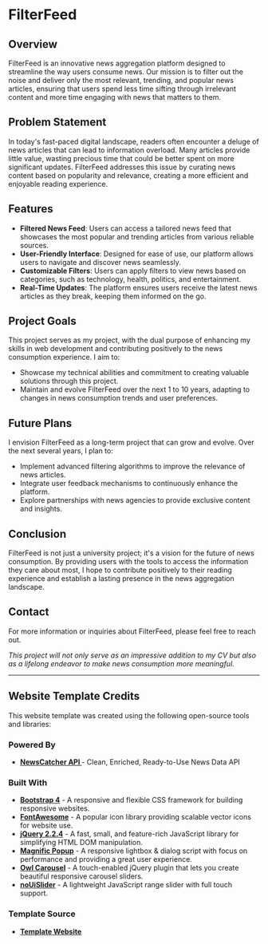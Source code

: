 # FilterFeed

## Overview
FilterFeed is an innovative news aggregation platform designed to streamline the way users consume news. Our mission is to filter out the noise and deliver only the most relevant, trending, and popular news articles, ensuring that users spend less time sifting through irrelevant content and more time engaging with news that matters to them.

## Problem Statement
In today's fast-paced digital landscape, readers often encounter a deluge of news articles that can lead to information overload. Many articles provide little value, wasting precious time that could be better spent on more significant updates. FilterFeed addresses this issue by curating news content based on popularity and relevance, creating a more efficient and enjoyable reading experience.

## Features
- **Filtered News Feed**: Users can access a tailored news feed that showcases the most popular and trending articles from various reliable sources.
- **User-Friendly Interface**: Designed for ease of use, our platform allows users to navigate and discover news seamlessly.
- **Customizable Filters**: Users can apply filters to view news based on categories, such as technology, health, politics, and entertainment.
- **Real-Time Updates**: The platform ensures users receive the latest news articles as they break, keeping them informed on the go.

## Project Goals
This project serves as my project, with the dual purpose of enhancing my skills in web development and contributing positively to the news consumption experience. I aim to:
- Showcase my technical abilities and commitment to creating valuable solutions through this project.
- Maintain and evolve FilterFeed over the next 1 to 10 years, adapting to changes in news consumption trends and user preferences.

## Future Plans
I envision FilterFeed as a long-term project that can grow and evolve. Over the next several years, I plan to:
- Implement advanced filtering algorithms to improve the relevance of news articles.
- Integrate user feedback mechanisms to continuously enhance the platform.
- Explore partnerships with news agencies to provide exclusive content and insights.

## Conclusion
FilterFeed is not just a university project; it's a vision for the future of news consumption. By providing users with the tools to access the information they care about most, I hope to contribute positively to their reading experience and establish a lasting presence in the news aggregation landscape.

## Contact
For more information or inquiries about FilterFeed, please feel free to reach out.

*This project will not only serve as an impressive addition to my CV but also as a lifelong endeavor to make news consumption more meaningful.*

---

## Website Template Credits

This website template was created using the following open-source tools and libraries:

### Powered By
- **[NewsCatcher API ](https://www.newscatcherapi.com/)** - Clean, Enriched, Ready-to-Use News Data API
  
### Built With
- **[Bootstrap 4](https://getbootstrap.com/)** - A responsive and flexible CSS framework for building responsive websites.
- **[FontAwesome](https://fontawesome.com/)** - A popular icon library providing scalable vector icons for website use.
- **[jQuery 2.2.4](https://jquery.com/)** - A fast, small, and feature-rich JavaScript library for simplifying HTML DOM manipulation.
- **[Magnific Popup](https://github.com/dimsemenov/Magnific-Popup)** - A responsive lightbox & dialog script with focus on performance and providing a great user experience.
- **[Owl Carousel](https://owlcarousel2.github.io/OwlCarousel2/)** - A touch-enabled jQuery plugin that lets you create beautiful responsive carousel sliders.
- **[noUiSlider](https://github.com/leongersen/noUiSlider)** - A lightweight JavaScript range slider with full touch support.

### Template Source
- **[Template Website](https://themewagon.com/themes/free-bootstrap-magazine-template-thegazette/)**
